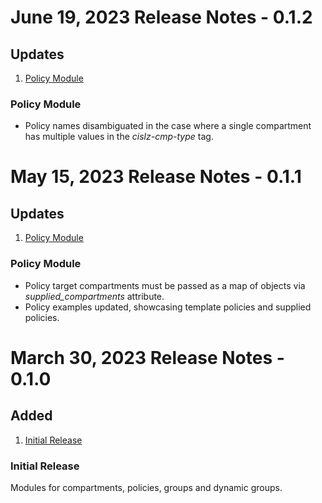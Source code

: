 # June 19, 2023 Release Notes - 0.1.2

## Updates
1. [Policy Module](#0-1-2-policies)
### <a name="0-1-2-policies">Policy Module</a>
- Policy names disambiguated in the case where a single compartment has multiple values in the *cislz-cmp-type* tag.

# May 15, 2023 Release Notes - 0.1.1

## Updates
1. [Policy Module](#0-1-1-policies)
### <a name="0-1-1-policies">Policy Module</a>
- Policy target compartments must be passed as a map of objects via *supplied_compartments* attribute.
- Policy examples updated, showcasing template policies and supplied policies.

# March 30, 2023 Release Notes - 0.1.0

## Added
1. [Initial Release](#0-1-0-initial)

### <a name="0-1-0-initial">Initial Release</a>
Modules for compartments, policies, groups and dynamic groups.